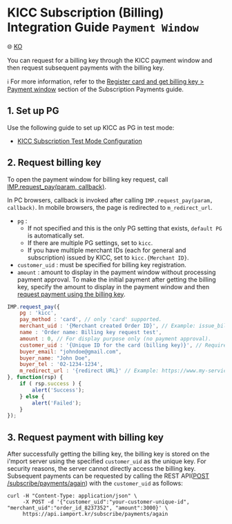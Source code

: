 # KICC Subscription (Billing) Integration Guide `Payment Window`

:globe_with_meridians: [KO](/비인증결제/example/kicc-request-billing-key.md)

You can request for a billing key through the KICC payment window and then request subsequent payments with the billing key.<Br />

ℹ️ For more information, refer to the [Register card and get billing key > Payment window](https://docs.iamport.kr/en-US/implementation/subscription#issue-billing-b) section of the Subscription Payments guide.

## 1. Set up PG

Use the following guide to set up KICC as PG in test mode:
- <a href="https://guide.iamport.kr/98b6d582-0dd2-43e0-95bd-037c5e05b416"  target="_blank">KICC Subscription Test Mode Configuration</a>

## 2. Request billing key

To open the payment window for billing key request, call [IMP.request_pay(param, callback)](https://docs.iamport.kr/en-US/tech/imp#request_pay).

In PC browsers, callback is invoked after calling `IMP.request_pay(param, callback)`.  In mobile browsers, the page is redirected to `m_redirect_url`.

- `pg` : 
	- If not specified and this is the only PG setting that exists, `default PG` is automatically set. 
	- If there are multiple PG settings, set to `kicc`.
    - If you have multiple merchant IDs (each for general and subscription) issued by KICC, set to `kicc.{Merchant ID}`.
- `customer_uid` : must be specified for billing key registration.
- `amount` : amount to display in the payment window without processing payment approval. To make the initial payment after getting the billing key, specify the amount to display in the payment window and then [request payment using the billing key](#request-pay).

```javascript
IMP.request_pay({
	pg : 'kicc',
	pay_method : 'card', // only 'card' supported.
	merchant_uid : '{Merchant created Order ID}', // Example: issue_billingkey_monthly_0001
	name : 'Order name: Billing key request test',
	amount : 0, // For display purpose only (no payment approval).
	customer_uid : '{Unique ID for the card (billing key)}', // Required (Example: gildong_0001_1234)
	buyer_email: "johndoe@gmail.com",
    buyer_name: "John Doe",
	buyer_tel : '02-1234-1234',
	m_redirect_url : '{redirect URL}' // Example: https://www.my-service.com/payments/complete/mobile (for mobile only)
}, function(rsp) {
	if ( rsp.success ) {
		alert('Success');
	} else {
		alert('Failed');
	}
});
```

<a name="request-pay" />

## 3. Request payment with billing key

After successfully getting the billing key, the billing key is stored on the i'mport server using the specified `customer_uid` as the unique key. For security reasons, the server cannot directly access the billing key. Subsequent payments can be requested by calling the REST API([POST /subscribe/payments/again](https://api.iamport.kr/#!/subscribe/again)) with the `customer_uid` as follows:

```
curl -H "Content-Type: application/json" \   
     -X POST -d '{"customer_uid":"your-customer-unique-id", "merchant_uid":"order_id_8237352", "amount":3000}' \
     https://api.iamport.kr/subscribe/payments/again
```